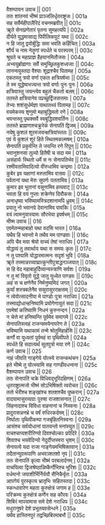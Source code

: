 वैशम्पायन उवाच ||	001    
ततः शांतनवं भीष्मं प्राञ्जलिर्धृतराष्ट्रजः |	001a  
सह सर्वैर्महीपालैरिदं वचनमब्रवीत् ||	001c  
ॠते सेनाप्रणेतारं पृतना सुमहत्यपि |	002a  
दीर्यते युद्धमासाद्य पिपीलिकपुटं यथा ||	002c  
न हि जातु द्वयोर्बुद्धिः समा भवति कर्हिचित् |	003a  
शौर्यं च नाम नेतॄणां स्पर्धते च परस्परम् ||	003c  
श्रूयते च महाप्राज्ञ हैहयानमितौजसः |	004a  
अभ्ययुर्ब्राह्मणाः सर्वे समुच्छ्रितकुशध्वजाः ||	004c  
तानन्वयुस्तदा वैश्याः शूद्राश्चैव पितामह |	005a  
एकतस्तु त्रयो वर्णा एकतः क्षत्रियर्षभाः ||	005c  
ते स्म युद्धेष्वभज्यन्त त्रयो वर्णाः पुनः पुनः |	006a  
क्षत्रियास्तु जयन्त्येव बहुलं चैकतो बलम् ||	006c  
ततस्ते क्षत्रियानेव पप्रच्छुर्द्विजसत्तमाः |	007a  
तेभ्यः शशंसुर्धर्मज्ञा याथातथ्यं पितामह ||	007c  
वयमेकस्य शृणुमो महाबुद्धिमतो रणे |	008a  
भवन्तस्तु पृथक्सर्वे स्वबुद्धिवशवर्तिनः ||	008c  
ततस्ते ब्राह्मणाश्चक्रुरेकं सेनापतिं द्विजम् |	009a  
नयेषु कुशलं शूरमजयन्क्षत्रियांस्ततः ||	009c  
एवं ये कुशलं शूरं हिते स्थितमकल्मषम् |	010a  
सेनापतिं प्रकुर्वन्ति ते जयन्ति रणे रिपून् ||	010c  
भवानुशनसा तुल्यो हितैषी च सदा मम |	011a  
असंहार्यः स्थितो धर्मे स नः सेनापतिर्भव ||	011c  
रश्मीवतामिवादित्यो वीरुधामिव चन्द्रमाः |	012a  
कुबेर इव यक्षाणां मरुतामिव वासवः ||	012c  
पर्वतानां यथा मेरुः सुपर्णः पततामिव |	013a  
कुमार इव भूतानां वसूनामिव हव्यवाट् ||	013c  
भवता हि वयं गुप्ताः शक्रेणेव दिवौकसः |	014a  
अनाधृष्या भविष्यामस्त्रिदशानामपि ध्रुवम् ||	014c  
प्रयातु नो भवानग्रे देवानामिव पावकिः |	015a  
वयं त्वामनुयास्यामः सौरभेया इवर्षभम् ||	015c  
भीष्म उवाच ||	016    
एवमेतन्महाबाहो यथा वदसि भारत |	016a  
यथैव हि भवन्तो मे तथैव मम पाण्डवाः ||	016c  
अपि चैव मया श्रेयो वाच्यं तेषां नराधिप |	017a  
योद्धव्यं तु तवार्थाय यथा स समयः कृतः ||	017c  
न तु पश्यामि योद्धारमात्मनः सदृशं भुवि |	018a  
ॠते तस्मान्नरव्याघ्रात्कुन्तीपुत्राद्धनञ्जयात् ||	018c  
स हि वेद महाबाहुर्दिव्यान्यस्त्राणि सर्वशः |	019a  
न तु मां विवृतो युद्धे जातु युध्येत पाण्डवः ||	019c  
अहं स च क्षणेनैव निर्मनुष्यमिदं जगत् |	020a  
कुर्यां शस्त्रबलेनैव ससुरासुरराक्षसम् ||	020c  
न त्वेवोत्सादनीया मे पाण्डोः पुत्रा नराधिप |	021a  
तस्माद्योधान्हनिष्यामि प्रयोगेणायुतं सदा ||	021c  
एवमेषां करिष्यामि निधनं कुरुनन्दन |	022a  
न चेत्ते मां हनिष्यन्ति पूर्वमेव समागमे ||	022c  
सेनापतिस्त्वहं राजन्समयेनापरेण ते |	023a  
भविष्यामि यथाकामं तन्मे श्रोतुमिहार्हसि ||	023c  
कर्णो वा युध्यतां पूर्वमहं वा पृथिवीपते |	024a  
स्पर्धते हि सदात्यर्थं सूतपुत्रो मया रणे ||	024c  
कर्ण उवाच ||	025    
नाहं जीवति गाङ्गेये योत्स्ये राजन्कथंचन |	025a  
हते भीष्मे तु योत्स्यामि सह गाण्डीवधन्वना ||	025c  
वैशम्पायन उवाच ||	026    
ततः सेनापतिं चक्रे विधिवद्भूरिदक्षिणम् |	026a  
धृतराष्ट्रात्मजो भीष्मं सोऽभिषिक्तो व्यरोचत ||	026c  
ततो भेरीश्च शङ्खांश्च शतशश्चैव पुष्करान् |	027a  
वादयामासुरव्यग्राः पुरुषा राजशासनात् ||	027c  
सिंहनादाश्च विविधा वाहनानां च निस्वनाः |	028a  
प्रादुरासन्ननभ्रे च वर्षं रुधिरकर्दमम् ||	028c  
निर्घाताः पृथिवीकम्पा गजबृंहितनिस्वनाः |	029a  
आसंश्च सर्वयोधानां पातयन्तो मनांस्युत ||	029c  
वाचश्चाप्यशरीरिण्यो दिवश्चोल्काः प्रपेदिरे |	030a  
शिवाश्च भयवेदिन्यो नेदुर्दीप्तस्वरा भृशम् ||	030c  
सेनापत्ये यदा राजा गाङ्गेयमभिषिक्तवान् |	031a  
तदैतान्युग्ररूपाणि अभवञ्शतशो नृप ||	031c  
ततः सेनापतिं कृत्वा भीष्मं परबलार्दनम् |	032a  
वाचयित्वा द्विजश्रेष्ठान्निष्कैर्गोभिश्च भूरिशः ||	032c  
वर्धमानो जयाशीर्भिर्निर्ययौ सैनिकैर्वृतः |	033a  
आपगेयं पुरस्कृत्य भ्रातृभिः सहितस्तदा |	033c  
स्कन्धावारेण महता कुरुक्षेत्रं जगाम ह ||	033e   
परिक्रम्य कुरुक्षेत्रं कर्णेन सह कौरवः |	034a  
शिबिरं मापयामास समे देशे नराधिपः ||	034c  
मधुरानूषरे देशे प्रभूतयवसेन्धने |	035a  
यथैव हास्तिनपुरं तद्वच्छिबिरमाबभौ ||	035c  
